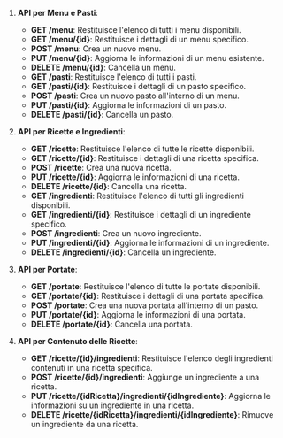 
1. **API per Menu e Pasti**:
    - **GET /menu**: Restituisce l'elenco di tutti i menu disponibili.
    - **GET /menu/{id}**: Restituisce i dettagli di un menu specifico.
    - **POST /menu**: Crea un nuovo menu.
    - **PUT /menu/{id}**: Aggiorna le informazioni di un menu esistente.
    - **DELETE /menu/{id}**: Cancella un menu.
    - **GET /pasti**: Restituisce l'elenco di tutti i pasti.
    - **GET /pasti/{id}**: Restituisce i dettagli di un pasto specifico.
    - **POST /pasti**: Crea un nuovo pasto all'interno di un menu.
    - **PUT /pasti/{id}**: Aggiorna le informazioni di un pasto.
    - **DELETE /pasti/{id}**: Cancella un pasto.

2. **API per Ricette e Ingredienti**:
    - **GET /ricette**: Restituisce l'elenco di tutte le ricette disponibili.
    - **GET /ricette/{id}**: Restituisce i dettagli di una ricetta specifica.
    - **POST /ricette**: Crea una nuova ricetta.
    - **PUT /ricette/{id}**: Aggiorna le informazioni di una ricetta.
    - **DELETE /ricette/{id}**: Cancella una ricetta.
    - **GET /ingredienti**: Restituisce l'elenco di tutti gli ingredienti disponibili.
    - **GET /ingredienti/{id}**: Restituisce i dettagli di un ingrediente specifico.
    - **POST /ingredienti**: Crea un nuovo ingrediente.
    - **PUT /ingredienti/{id}**: Aggiorna le informazioni di un ingrediente.
    - **DELETE /ingredienti/{id}**: Cancella un ingrediente.

3. **API per Portate**:
    - **GET /portate**: Restituisce l'elenco di tutte le portate disponibili.
    - **GET /portate/{id}**: Restituisce i dettagli di una portata specifica.
    - **POST /portate**: Crea una nuova portata all'interno di un pasto.
    - **PUT /portate/{id}**: Aggiorna le informazioni di una portata.
    - **DELETE /portate/{id}**: Cancella una portata.

4. **API per Contenuto delle Ricette**:
    - **GET /ricette/{id}/ingredienti**: Restituisce l'elenco degli ingredienti contenuti in una ricetta specifica.
    - **POST /ricette/{id}/ingredienti**: Aggiunge un ingrediente a una ricetta.
    - **PUT /ricette/{idRicetta}/ingredienti/{idIngrediente}**: Aggiorna le informazioni su un ingrediente in una ricetta.
    - **DELETE /ricette/{idRicetta}/ingredienti/{idIngrediente}**: Rimuove un ingrediente da una ricetta.

